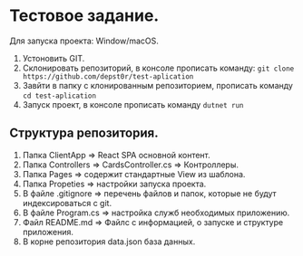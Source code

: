 # Тестовое задание.
Для запуска проекта: Window/macOS.
1. Устоновить GIT.
2. Склонировать репозиторий, в консоле прописать команду: `git clone https://github.com/depst0r/test-aplication`
3. Завйти в папку с клонированным репозиторием, прописать команду  `cd test-aplication`
4. Запуск проект, в консоле прописать команду `dutnet run`


## Структура репозитория.
1. Папка ClientApp => React SPA основной контент.
2. Папка Сontrollers => CardsController.cs => Контроллеры.
3. Папка Pages => содержит стандартные View из шаблона.
4. Папка Propeties => настройки запуска проекта.
5. В файле .gitignore => перечень файлов и папок, которые не будут индексироваться с git.
6. В файле Program.cs => настройка служб необходимых приложению.
7. Файл README.md => Файлс с информацией, о запуске и структуре приложения.
10. В корне репозитория data.json база данных. 

